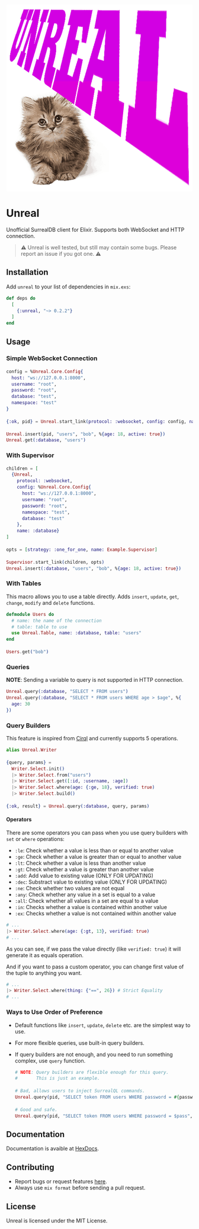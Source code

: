 ![](./assets/unreal.png)

# Unreal

Unofficial SurrealDB client for Elixir. Supports both WebSocket and HTTP connection.

> ⚠️ Unreal is well tested, but still may contain some bugs. Please report an issue if you got one. ⚠️

## Installation

Add `unreal` to your list of dependencies in `mix.exs`:

```elixir
def deps do
  [
    {:unreal, "~> 0.2.2"}
  ]
end
```

## Usage

### Simple WebSocket Connection

```elixir
config = %Unreal.Core.Config{
  host: "ws://127.0.0.1:8000",
  username: "root",
  password: "root",
  database: "test",
  namespace: "test"
}

{:ok, pid} = Unreal.start_link(protocol: :websocket, config: config, name: :database)

Unreal.insert(pid, "users", "bob", %{age: 18, active: true})
Unreal.get(:database, "users")
```

### With Supervisor

```elixir
children = [
  {Unreal,
    protocol: :websocket,
    config: %Unreal.Core.Config{
      host: "ws://127.0.0.1:8000",
      username: "root",
      password: "root",
      namespace: "test",
      database: "test"
    },
    name: :database}
]

opts = [strategy: :one_for_one, name: Example.Supervisor]

Supervisor.start_link(children, opts)
Unreal.insert(:database, "users", "bob", %{age: 18, active: true})
```

### With Tables

This macro allows you to use a table directly. Adds `insert`, `update`, `get`, `change`, `modify` and `delete` functions.

```elixir
defmodule Users do
  # name: the name of the connection
  # table: table to use
  use Unreal.Table, name: :database, table: "users"
end

Users.get("bob")
```

### Queries

**NOTE**: Sending a variable to query is not supported in HTTP connection.

```elixir
Unreal.query(:database, "SELECT * FROM users")
Unreal.query(:database, "SELECT * FROM users WHERE age > $age", %{
  age: 30
})
```

### Query Builders

This feature is inspired from [Cirql](https://github.com/StarlaneStudios/cirql) and currently supports 5 operations.

```elixir
alias Unreal.Writer

{query, params} =
  Writer.Select.init()
  |> Writer.Select.from("users")
  |> Writer.Select.get([:id, :username, :age])
  |> Writer.Select.where(age: {:ge, 18}, verified: true)
  |> Writer.Select.build()

{:ok, result} = Unreal.query(:database, query, params)
```

#### Operators

There are some operators you can pass when you use query builders with `set` or `where` operations:

- `:le`: Check whether a value is less than or equal to another value
- `:ge`: Check whether a value is greater than or equal to another value
- `:lt`: Check whether a value is less than another value
- `:gt`: Check whether a value is greater than another value
- `:add`: Add value to existing value (ONLY FOR UPDATING)
- `:dec`: Substract value to existing value (ONLY FOR UPDATING)
- `:ne`: Check whether two values are not equal
- `:any`: Check whether any value in a set is equal to a value
- `:all`: Check whether all values in a set are equal to a value
- `:in`: Checks whether a value is contained within another value
- `:ex`: Checks whether a value is not contained within another value

```elixir
# ...
|> Writer.Select.where(age: {:gt, 13}, verified: true)
# ...
```

As you can see, if we pass the value directly (like `verified: true`) it will generate it as equals operation.

And if you want to pass a custom operator, you can change first value of the tuple to anything you want.

```elixir
# ...
|> Writer.Select.where(thing: {"==", 26}) # Strict Equality
# ...
```

### Ways to Use Order of Preference

- Default functions like `insert`, `update`, `delete` etc. are the simplest way to use.
- For more flexible queries, use built-in query builders.
- If query builders are not enough, and you need to run something complex, use `query` function.

  ```elixir
  # NOTE: Query builders are flexible enough for this query.
  #       This is just an example.

  # Bad, allows users to inject SurrealQL commands.
  Unreal.query(pid, "SELECT token FROM users WHERE password = #{password}")

  # Good and safe.
  Unreal.query(pid, "SELECT token FROM users WHERE password = $pass", %{pass: password})
  ```

## Documentation

Documentation is avaible at [HexDocs](https://hexdocs.pm/unreal).

## Contributing

- Report bugs or request features [here](https://github.com/cart96/unreal/issues).
- Always use `mix format` before sending a pull request.

## License

Unreal is licensed under the MIT License.
